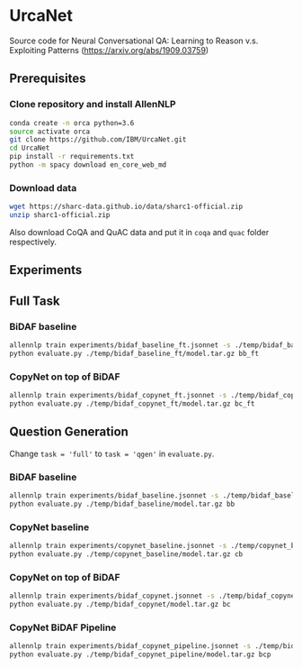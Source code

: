 # UrcaNet
Source code for Neural Conversational QA: Learning to Reason v.s. Exploiting Patterns (https://arxiv.org/abs/1909.03759)

## Prerequisites

### Clone repository and install AllenNLP

```bash
conda create -n orca python=3.6  
source activate orca  
git clone https://github.com/IBM/UrcaNet.git   
cd UrcaNet  
pip install -r requirements.txt
python -m spacy download en_core_web_md
```

### Download data
```bash
wget https://sharc-data.github.io/data/sharc1-official.zip     
unzip sharc1-official.zip
```

Also download CoQA and QuAC data and put it in `coqa` and `quac` folder respectively.

## Experiments

## Full Task

### BiDAF baseline

```bash
allennlp train experiments/bidaf_baseline_ft.jsonnet -s ./temp/bidaf_baseline_ft --include-package orca    
python evaluate.py ./temp/bidaf_baseline_ft/model.tar.gz bb_ft
```

### CopyNet on top of BiDAF

```bash
allennlp train experiments/bidaf_copynet_ft.jsonnet -s ./temp/bidaf_copynet_ft --include-package orca    
python evaluate.py ./temp/bidaf_copynet_ft/model.tar.gz bc_ft
```

## Question Generation

Change `task = 'full'` to `task = 'qgen'` in `evaluate.py`.

### BiDAF baseline

```bash
allennlp train experiments/bidaf_baseline.jsonnet -s ./temp/bidaf_baseline --include-package orca    
python evaluate.py ./temp/bidaf_baseline/model.tar.gz bb
```

### CopyNet baseline

```bash
allennlp train experiments/copynet_baseline.jsonnet -s ./temp/copynet_baseline --include-package orca    
python evaluate.py ./temp/copynet_baseline/model.tar.gz cb
```

### CopyNet on top of BiDAF

```bash
allennlp train experiments/bidaf_copynet.jsonnet -s ./temp/bidaf_copynet --include-package orca    
python evaluate.py ./temp/bidaf_copynet/model.tar.gz bc
```

### CopyNet BiDAF Pipeline

```bash
allennlp train experiments/bidaf_copynet_pipeline.jsonnet -s ./temp/bidaf_copynet_pipeline --include-package orca    
python evaluate.py ./temp/bidaf_copynet_pipeline/model.tar.gz bcp
```
